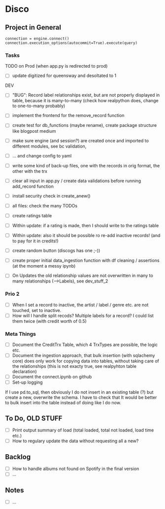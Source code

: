 # Disco

## Project in General

    connection = engine.connect()
    connection.execution_options(autocommit=True).execute(query)

### Tasks

TODO on Prod (when app.py is redirected to prod)

- [ ] update digitized for queensway and desoltated to 1

DEV

- [ ] "BUG": Record label relationships exist, but are not properly displayed in table, because it is many-to-many (check how realpython does, change to one-to-many probably)
- [ ] implement the frontend for the remove_record function

- [ ] create test for db_functions (maybe rename), create package structure like blogpost medium
- [ ] make sure engine (and session?) are created once and imported to different modules, see bc validation,
- [ ] ... and change config to yaml
  
- [ ] write some kind of back-up files, one with the records in orig format, the other with the trx

- [ ] clear all input in app.py / create data validations before running add_record function
- [ ] install security check in create_anew()
- [ ] all files: check the many TODOs

- [ ] create ratings table
- [ ] Within update: if a rating is made, then I should write to the ratings table
- [ ] Within update:  also it should be possible ro re-add inactive records! (and to pay for it in credits!)
- [ ] create random button (discogs has one ;-))

- [ ] create proper initial data_ingestion function with df cleaning / assertions (at the moment a messy ipynb)
- [ ] On Updates the old relationship values are not overwritten in many to many relationships (-->Labels), see dev_stuff_2

### Prio 2

- [ ] When I set a record to inactive, the artist / label / genre etc. are not touched, set to inactive.
- [ ] How will I handle split recods? Multiple labels for a record? I could list them twice (with credit worth of 0.5)

### Meta Things

- [ ] Document the CreditTrx Table, which 4 TrxTypes are possible, the logic etc.
- [ ] Document the ingestion approach, that bulk insertion (with sqlachemy core) does only work for copying data into tables, without taking care of the relationships (this is not exacty true, see realpyhton table declaration)
- [ ] Document the connect.ipynb on github
- [ ] Set-up logging

If I use pd.to_sql, then obviously I do not insert in an existing table (?) but create a new, overwrite the schema. I have to check that
It would be better to bulk insert into the table instead of doing like I do now.

## To Do, OLD STUFF

- [ ] Print output summary of load (total loaded, total not loaded, load time etc.)
- [ ] How to regulary update the data without requesting all a new?

## Backlog

- [ ] How to handle albums not found on Spotify in the final version
- [ ] ...

## Notes

- [ ] ...
  